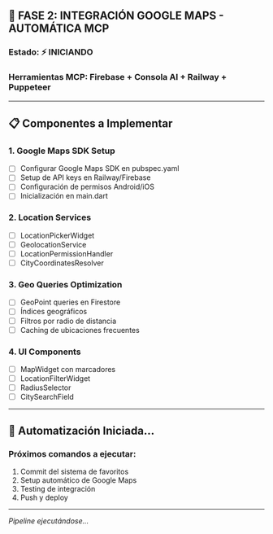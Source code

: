 ## 🎯 FASE 2: INTEGRACIÓN GOOGLE MAPS - AUTOMÁTICA MCP

### **Estado:** ⚡ INICIANDO
### **Herramientas MCP:** Firebase + Consola AI + Railway + Puppeteer

---

## 📋 **Componentes a Implementar**

### **1. Google Maps SDK Setup**
- [ ] Configurar Google Maps SDK en pubspec.yaml
- [ ] Setup de API keys en Railway/Firebase
- [ ] Configuración de permisos Android/iOS
- [ ] Inicialización en main.dart

### **2. Location Services**
- [ ] LocationPickerWidget
- [ ] GeolocationService
- [ ] LocationPermissionHandler
- [ ] CityCoordinatesResolver

### **3. Geo Queries Optimization**
- [ ] GeoPoint queries en Firestore
- [ ] Índices geográficos
- [ ] Filtros por radio de distancia
- [ ] Caching de ubicaciones frecuentes

### **4. UI Components**
- [ ] MapWidget con marcadores
- [ ] LocationFilterWidget
- [ ] RadiusSelector
- [ ] CitySearchField

---

## 🤖 **Automatización Iniciada...**

### **Próximos comandos a ejecutar:**
1. Commit del sistema de favoritos
2. Setup automático de Google Maps
3. Testing de integración
4. Push y deploy

---

*Pipeline ejecutándose...*